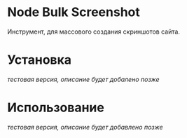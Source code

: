 # Node Bulk Screenshot
Инструмент, для массового создания скриншотов сайта.

# Установка
*тестовая версия, описание будет добалено позже*

# Использование
*тестовая версия, описание будет добавлено позже*